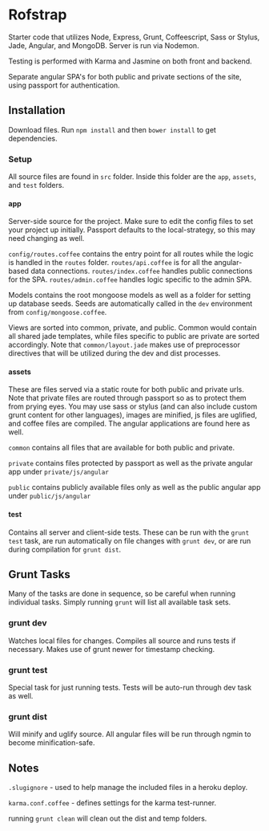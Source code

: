 # Rofstrap

Starter code that utilizes Node, Express, Grunt, Coffeescript, Sass or Stylus, Jade, Angular, and MongoDB. Server is run via Nodemon.

Testing is performed with Karma and Jasmine on both front and backend.

Separate angular SPA's for both public and private sections of the site, using passport for authentication.

## Installation

Download files. Run `npm install` and then `bower install` to get dependencies.

### Setup
All source files are found in `src` folder. Inside this folder are the `app`, `assets`, and `test` folders.

#### app
Server-side source for the project. Make sure to edit the config files to set your project up initially. Passport defaults to the local-strategy, so this may need changing as well.

`config/routes.coffee` contains the entry point for all routes while the logic is handled in the `routes` folder. `routes/api.coffee` is for all the angular-based data connections. `routes/index.coffee` handles public connections for the SPA. `routes/admin.coffee` handles logic specific to the admin SPA. 

Models contains the root mongoose models as well as a folder for setting up database seeds. Seeds are automatically called in the `dev` environment from `config/mongoose.coffee`.

Views are sorted into common, private, and public. Common would contain all shared jade templates, while files specific to public are private are sorted accordingly. Note that `common/layout.jade` makes use of preprocessor directives that will be utilized during the dev and dist processes.

#### assets
These are files served via a static route for both public and private urls. Note that private files are routed through passport so as to protect them from prying eyes. You may use sass or stylus (and can also include custom grunt content for other languages), images are minified, js files are uglified, and coffee files are compiled. The angular applications are found here as well.

`common` contains all files that are available for both public and private.

`private` contains files protected by passport as well as the private angular app under `private/js/angular`

`public` contains publicly available files only as well as the public angular app under `public/js/angular`

#### test
Contains all server and client-side tests. These can be run with the `grunt test` task, are run automatically on file changes with `grunt dev`, or are run during compilation for `grunt dist`. 

## Grunt Tasks
Many of the tasks are done in sequence, so be careful when running individual tasks. Simply running `grunt` will list all available task sets.

### grunt dev
Watches local files for changes. Compiles all source and runs tests if necessary. Makes use of grunt newer for timestamp checking.

### grunt test
Special task for just running tests. Tests will be auto-run through dev task as well.

### grunt dist
Will minify and uglify source. All angular files will be run through ngmin to become minification-safe.


## Notes

`.slugignore` - used to help manage the included files in a heroku deploy.

`karma.conf.coffee` - defines settings for the karma test-runner.

running `grunt clean` will clean out the dist and temp folders.